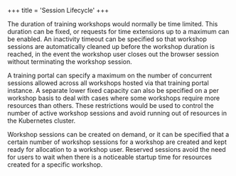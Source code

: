 +++
title = 'Session Lifecycle'
+++

The duration of training workshops would normally be time limited. This duration
can be fixed, or requests for time extensions up to a maximum can be enabled. An
inactivity timeout can be specified so that workshop sessions are automatically
cleaned up before the workshop duration is reached, in the event the workshop
user closes out the browser session without terminating the workshop session.

A training portal can specify a maximum on the number of concurrent sessions
allowed across all workshops hosted via that training portal instance. A
separate lower fixed capacity can also be specified on a per workshop basis to
deal with cases where some workshops require more resources than others. These
restrictions would be used to control the number of active workshop sessions and
avoid running out of resources in the Kubernetes cluster.

Workshop sessions can be created on demand, or it can be specified that a
certain number of workshop sessions for a workshop are created and kept ready
for allocation to a workshop user. Reserved sessions avoid the need for users to
wait when there is a noticeable startup time for resources created for a
specific workshop.
